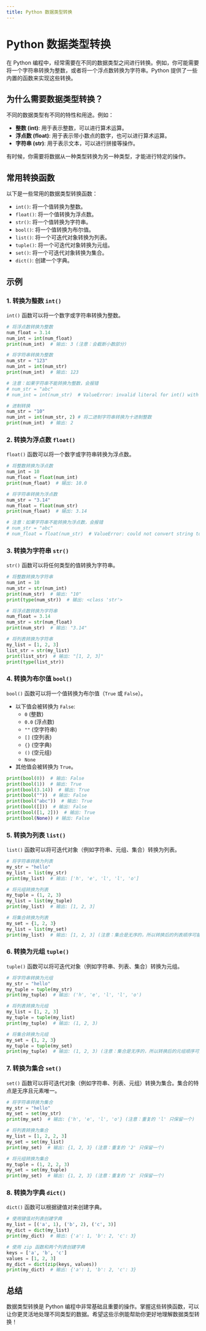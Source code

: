 ```yaml
---
title: Python 数据类型转换
---
```


# Python 数据类型转换

在 Python 编程中，经常需要在不同的数据类型之间进行转换。例如，你可能需要将一个字符串转换为整数，或者将一个浮点数转换为字符串。Python 提供了一些内置的函数来实现这些转换。

## 为什么需要数据类型转换？

不同的数据类型有不同的特性和用途。例如：

*   **整数 (int)**: 用于表示整数，可以进行算术运算。
*   **浮点数 (float)**: 用于表示带小数点的数字，也可以进行算术运算。
*   **字符串 (str)**: 用于表示文本，可以进行拼接等操作。

有时候，你需要将数据从一种类型转换为另一种类型，才能进行特定的操作。

## 常用转换函数

以下是一些常用的数据类型转换函数：

*   `int()`: 将一个值转换为整数。
*   `float()`: 将一个值转换为浮点数。
*   `str()`: 将一个值转换为字符串。
*   `bool()`: 将一个值转换为布尔值。
*   `list()`: 将一个可迭代对象转换为列表。
*   `tuple()`: 将一个可迭代对象转换为元组。
*   `set()`: 将一个可迭代对象转换为集合。
*   `dict()`: 创建一个字典。

## 示例

### 1. 转换为整数 `int()`

`int()` 函数可以将一个数字或字符串转换为整数。

```python
# 将浮点数转换为整数
num_float = 3.14
num_int = int(num_float)
print(num_int)  # 输出: 3 (注意：会截断小数部分)

# 将字符串转换为整数
num_str = "123"
num_int = int(num_str)
print(num_int)  # 输出: 123

# 注意：如果字符串不能转换为整数，会报错
# num_str = "abc"
# num_int = int(num_str)  # ValueError: invalid literal for int() with base 10: 'abc'

# 进制转换
num_str = "10"
num_int = int(num_str, 2) # 将二进制字符串转换为十进制整数
print(num_int)  # 输出: 2
```

### 2. 转换为浮点数 `float()`

`float()` 函数可以将一个数字或字符串转换为浮点数。

```python
# 将整数转换为浮点数
num_int = 10
num_float = float(num_int)
print(num_float)  # 输出: 10.0

# 将字符串转换为浮点数
num_str = "3.14"
num_float = float(num_str)
print(num_float)  # 输出: 3.14

# 注意：如果字符串不能转换为浮点数，会报错
# num_str = "abc"
# num_float = float(num_str)  # ValueError: could not convert string to float: 'abc'
```

### 3. 转换为字符串 `str()`

`str()` 函数可以将任何类型的值转换为字符串。

```python
# 将整数转换为字符串
num_int = 10
num_str = str(num_int)
print(num_str)  # 输出: "10"
print(type(num_str))  # 输出: <class 'str'>

# 将浮点数转换为字符串
num_float = 3.14
num_str = str(num_float)
print(num_str)  # 输出: "3.14"

# 将列表转换为字符串
my_list = [1, 2, 3]
list_str = str(my_list)
print(list_str)  # 输出: "[1, 2, 3]"
print(type(list_str))
```

### 4. 转换为布尔值 `bool()`

`bool()` 函数可以将一个值转换为布尔值（`True` 或 `False`）。

*   以下值会被转换为 `False`:
    *   `0` (整数)
    *   `0.0` (浮点数)
    *   `""` (空字符串)
    *   `[]` (空列表)
    *   `{}` (空字典)
    *   `()` (空元组)
    *   `None`
*   其他值会被转换为 `True`。

```python
print(bool(0))  # 输出: False
print(bool(1))  # 输出: True
print(bool(3.14))  # 输出: True
print(bool(""))  # 输出: False
print(bool("abc"))  # 输出: True
print(bool([]))  # 输出: False
print(bool([1, 2]))  # 输出: True
print(bool(None)) # 输出: False
```

### 5. 转换为列表 `list()`

`list()` 函数可以将可迭代对象（例如字符串、元组、集合）转换为列表。

```python
# 将字符串转换为列表
my_str = "hello"
my_list = list(my_str)
print(my_list)  # 输出: ['h', 'e', 'l', 'l', 'o']

# 将元组转换为列表
my_tuple = (1, 2, 3)
my_list = list(my_tuple)
print(my_list)  # 输出: [1, 2, 3]

# 将集合转换为列表
my_set = {1, 2, 3}
my_list = list(my_set)
print(my_list)  # 输出: [1, 2, 3] (注意：集合是无序的，所以转换后的列表顺序可能不同)
```

### 6. 转换为元组 `tuple()`

`tuple()` 函数可以将可迭代对象（例如字符串、列表、集合）转换为元组。

```python
# 将字符串转换为元组
my_str = "hello"
my_tuple = tuple(my_str)
print(my_tuple)  # 输出: ('h', 'e', 'l', 'l', 'o')

# 将列表转换为元组
my_list = [1, 2, 3]
my_tuple = tuple(my_list)
print(my_tuple)  # 输出: (1, 2, 3)

# 将集合转换为元组
my_set = {1, 2, 3}
my_tuple = tuple(my_set)
print(my_tuple)  # 输出: (1, 2, 3) (注意：集合是无序的，所以转换后的元组顺序可能不同)
```

### 7. 转换为集合 `set()`

`set()` 函数可以将可迭代对象（例如字符串、列表、元组）转换为集合。集合的特点是无序且元素唯一。

```python
# 将字符串转换为集合
my_str = "hello"
my_set = set(my_str)
print(my_set)  # 输出: {'h', 'e', 'l', 'o'} (注意：重复的 'l' 只保留一个)

# 将列表转换为集合
my_list = [1, 2, 2, 3]
my_set = set(my_list)
print(my_set)  # 输出: {1, 2, 3} (注意：重复的 '2' 只保留一个)

# 将元组转换为集合
my_tuple = (1, 2, 2, 3)
my_set = set(my_tuple)
print(my_set)  # 输出: {1, 2, 3} (注意：重复的 '2' 只保留一个)
```

### 8. 转换为字典 `dict()`

`dict()` 函数可以根据键值对来创建字典。

```python
# 使用键值对列表创建字典
my_list = [('a', 1), ('b', 2), ('c', 3)]
my_dict = dict(my_list)
print(my_dict)  # 输出: {'a': 1, 'b': 2, 'c': 3}

# 使用 zip 函数和两个列表创建字典
keys = ['a', 'b', 'c']
values = [1, 2, 3]
my_dict = dict(zip(keys, values))
print(my_dict)  # 输出: {'a': 1, 'b': 2, 'c': 3}
```

## 总结

数据类型转换是 Python 编程中非常基础且重要的操作。掌握这些转换函数，可以让你更灵活地处理不同类型的数据。希望这些示例能帮助你更好地理解数据类型转换！